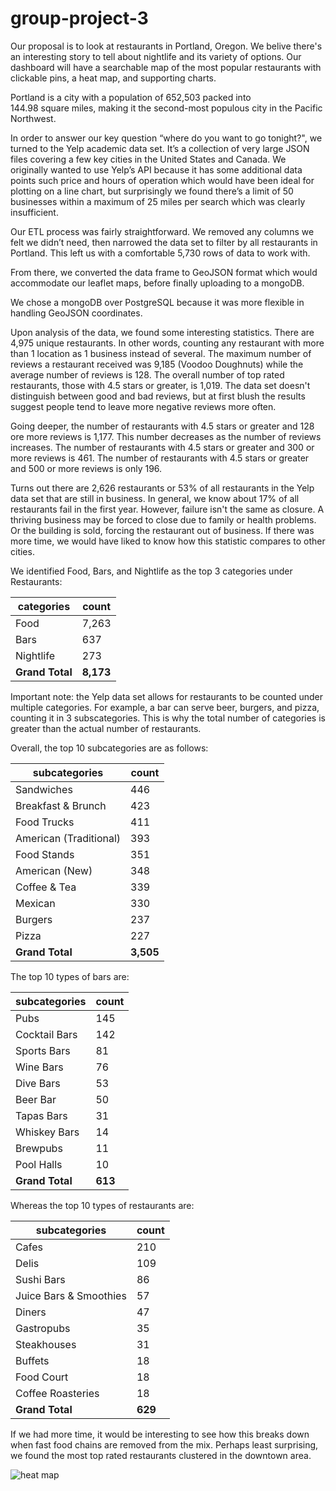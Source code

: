 # group-project-3

Our proposal is to look at restaurants in Portland, Oregon. We belive there's an interesting story to tell about nightlife and its variety of options. Our dashboard will have a searchable map of the most popular restaurants with clickable pins, a heat map, and supporting charts.

Portland is a city with a population of 652,503 packed into 144.98 square miles, making it the second-most populous city in the Pacific Northwest.

In order to answer our key question “where do you want to go tonight?", we turned to the Yelp academic data set. It’s a collection of very large JSON files covering a few key cities in the United States and Canada. We originally wanted to use Yelp’s API because it has some additional data points such price and hours of operation which would have been ideal for plotting on a line chart, but surprisingly we found there’s a limit of 50 businesses within a maximum of 25 miles per search which was clearly insufficient.

Our ETL process was fairly straightforward. We removed any columns we felt we didn’t need, then narrowed the data set to filter by all restaurants in Portland. This left us with a comfortable 5,730 rows of data to work with.

From there, we converted the data frame to GeoJSON format which would accommodate our leaflet maps, before finally uploading to a mongoDB.

We chose a mongoDB over PostgreSQL because it was more flexible in handling GeoJSON coordinates.

Upon analysis of the data, we found some interesting statistics. There are 4,975 unique restaurants. In other words, counting any restaurant with more than 1 location as 1 business instead of several. The maximum number of reviews a restaurant received was 9,185 (Voodoo Doughnuts) while the average number of reviews is 128. The overall number of top rated restaurants, those with 4.5 stars or greater, is 1,019. The data set doesn't distinguish between good and bad reviews, but at first blush the results suggest people tend to leave more negative reviews more often.

Going deeper, the number of restaurants with 4.5 stars or greater and 128 ore more reviews is 1,177. This number decreases as the number of reviews increases. The number of restaurants with 4.5 stars or greater and 300 or more reviews is 461. The number of restaurants with 4.5 stars or greater and 500 or more reviews is only 196.

Turns out there are 2,626 restaurants or 53% of all restaurants in the Yelp data set that are still in business. In general, we know about 17% of all restaurants fail in the first year. However, failure isn't the same as closure. A thriving business may be forced to close due to family or health problems. Or the building is sold, forcing the restaurant out of business. If there was more time, we would have liked to know how this statistic compares to other cities.

We identified Food, Bars, and Nightlife as the top 3 categories under Restaurants:

**categories** | **count**
----- | -----
Food | 7,263
Bars | 637
Nightlife | 273
**Grand Total** | **8,173**

Important note: the Yelp data set allows for restaurants to be counted under multiple categories. For example, a bar can serve beer, burgers, and pizza, counting it in 3 subscategories. This is why the total number of categories is greater than the actual number of restaurants.

Overall, the top 10 subcategories are as follows:

**subcategories**  |**count**
----- | -----
Sandwiches | 446
Breakfast & Brunch | 423
Food Trucks | 411
American (Traditional) | 393
Food Stands | 351
American (New) | 348
Coffee & Tea | 339
Mexican | 330
Burgers | 237
Pizza | 227
**Grand Total** | **3,505**

The top 10 types of bars are:

**subcategories** | **count**
----- | -----
Pubs | 145
Cocktail Bars | 142
Sports Bars | 81
Wine Bars | 76
Dive Bars | 53
Beer Bar | 50
Tapas Bars | 31
Whiskey Bars | 14
Brewpubs | 11
Pool Halls | 10
**Grand Total** | **613**

Whereas the top 10 types of restaurants are:

**subcategories** | **count**
----- | -----
Cafes | 210
Delis | 109
Sushi Bars | 86
Juice Bars & Smoothies | 57
Diners | 47
Gastropubs | 35
Steakhouses | 31
Buffets | 18
Food Court | 18
Coffee Roasteries | 18
**Grand Total** | **629**

If we had more time, it would be interesting to see how this breaks down when fast food chains are removed from the mix. Perhaps least surprising, we found the most top rated restaurants clustered in the downtown area.

![heat map](images/Heatmap-Screen-Shot.png)
